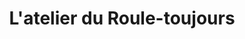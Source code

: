 ---
title: "L'atelier du Roule-toujours"
url: /maisons-alfort/latelier-du-roule-toujours/
shop: Autowerkstatt
---